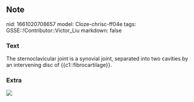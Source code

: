 ## Note
nid: 1661020708657
model: Cloze-chrisc-ff04e
tags: GSSE::!Contributor::Victor_Liu
markdown: false

### Text
<div>
  The sternoclavicular joint is a synovial joint, separated into
  two cavities by an intervening disc of {{c1::fibrocartilage}}.
</div>

### Extra
<img src="paste-452f9bd4151c062c7a466f26c43655039a1a680d.jpg">

